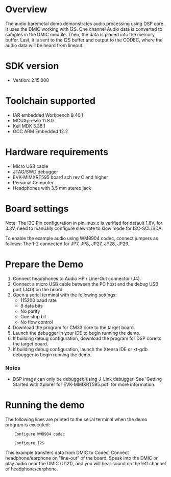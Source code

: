 Overview
========
The audio baremetal demo demonstrates audio processing using DSP core.
It uses the DMIC working with I2S. One channel Audio data is converted to samples in the DMIC module.
Then, the data is placed into the memory buffer. Last, it is sent to the I2S
buffer and output to the CODEC, where the audio data will be heard from lineout.

SDK version
===========
- Version: 2.15.000

Toolchain supported
===================
- IAR embedded Workbench  9.40.1
- MCUXpresso  11.8.0
- Keil MDK  5.38.1
- GCC ARM Embedded  12.2

Hardware requirements
=====================
- Micro USB cable
- JTAG/SWD debugger
- EVK-MIMXRT595 board sch rev C and higher
- Personal Computer
- Headphones with 3.5 mm stereo jack

Board settings
==============
Note: The I3C Pin configuration in pin_mux.c is verified for default 1.8V, for 3.3V,
need to manually configure slew rate to slow mode for I3C-SCL/SDA.

To enable the example audio using WM8904 codec, connect jumpers as follows:
The 1-2 connected for JP7, JP8, JP27, JP28, JP29.

Prepare the Demo
================
1.  Connect headphones to Audio HP / Line-Out connector (J4).
2.  Connect a micro USB cable between the PC host and the debug USB port (J40) on the board
3.  Open a serial terminal with the following settings:
    - 115200 baud rate
    - 8 data bits
    - No parity
    - One stop bit
    - No flow control
4.  Download the program for CM33 core to the target board.
5.  Launch the debugger in your IDE to begin running the demo.
6.  If building debug configuration, download the program for DSP core to the target board.
7.  If building debug configuration, launch the Xtensa IDE or xt-gdb debugger to
begin running the demo.

### Notes
- DSP image can only be debugged using J-Link debugger. See
'Getting Started with Xplorer for EVK-MIMXRT595.pdf' for more information.

Running the demo
================
The following lines are printed to the serial terminal when the demo program is executed:
```
    Configure WM8904 codec

    Configure I2S
```

This example transfers data from DMIC to Codec. Connect headphone/earphone on "line-out" of
the board. Speak into the DMIC or play audio near the DMIC (U121), and you will hear sound
on the left channel of headphone/earphone.


